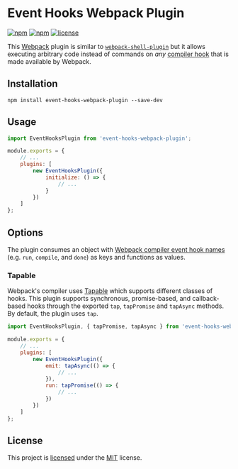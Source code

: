 # Event Hooks Webpack Plugin
[![npm](https://img.shields.io/npm/v/event-hooks-webpack-plugin.svg?style=flat-square)](https://www.npmjs.com/package/event-hooks-webpack-plugin)
[![npm](https://img.shields.io/npm/dm/event-hooks-webpack-plugin.svg?style=flat-square)](https://www.npmjs.com/package/event-hooks-webpack-plugin)
[![license](https://img.shields.io/github/license/cascornelissen/event-hooks-webpack-plugin.svg?style=flat-square)](LICENSE.md)

This [Webpack][webpack] plugin is similar to [`webpack-shell-plugin`][webpack-shell-plugin] but it allows executing
arbitrary code instead of commands on *any* [compiler hook][webpack-compiler-hooks] that is made available by Webpack.

## Installation
```shell
npm install event-hooks-webpack-plugin --save-dev
```

## Usage
```js
import EventHooksPlugin from 'event-hooks-webpack-plugin';

module.exports = {
    // ...
    plugins: [
        new EventHooksPlugin({
            initialize: () => {
                // ...
            }
        })
    ]
};
```

## Options
The plugin consumes an object with [Webpack compiler event hook names][webpack-compiler-hooks] (e.g. `run`, `compile`,
and `done`) as keys and functions as values.

### Tapable
Webpack's compiler uses [Tapable][webpack-tapable] which supports different classes of hooks. This plugin supports
synchronous, promise-based, and callback-based hooks through the exported `tap`, `tapPromise` and `tapAsync` methods.
By default, the plugin uses `tap`.

```js
import EventHooksPlugin, { tapPromise, tapAsync } from 'event-hooks-webpack-plugin';

module.exports = {
    // ...
    plugins: [
        new EventHooksPlugin({
            emit: tapAsync(() => {
                // ...
            }),
            run: tapPromise(() => {
                // ...
            })
        })
    ]
};
```

## License
This project is [licensed](LICENSE.md) under the [MIT][mit-license] license.



[webpack]: https://webpack.github.io/
[webpack-tapable]: https://github.com/webpack/tapable#tapable
[webpack-shell-plugin]: https://www.npmjs.com/package/webpack-shell-plugin
[webpack-compiler-hooks]: https://webpack.js.org/api/compiler-hooks/
[mit-license]: https://opensource.org/licenses/MIT
